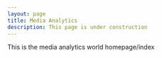 ```yaml
---
layout: page
title: Media Analytics
description: This page is under construction
---
```

This is the media analytics world homepage/index

